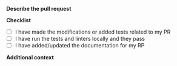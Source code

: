 **Describe the pull request**

<!-- A clear and concise description of what the PR doing. -->

**Checklist**

- [ ] I have made the modifications or added tests related to my PR
- [ ] I have run the tests and linters locally and they pass
- [ ] I have added/updated the documentation for my RP

**Additional context**

<!-- Add any other context about your PR here. -->
